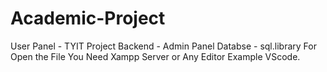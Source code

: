# Academic-Project
User Panel - TYIT Project
Backend - Admin Panel 
Databse - sql.library
For Open the File You Need Xampp Server or Any Editor Example VScode.
